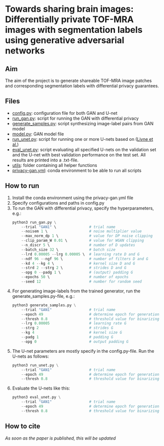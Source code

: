 # Towards sharing brain images: Differentially private TOF-MRA images with segmentation labels using generative adversarial networks

## Aim

The aim of the project is to generate shareable TOF-MRA image patches and corresponding segmentation labels with differential privacy guarantees. 

## Files

* [config.py](config.py): configuration file for both GAN and U-net
* [run_gan.py](run_gan.py): script for running the GAN with differential privacy
* [generate_samples.py](generate_samples.py): script synthesizing image-label pairs from GAN model
* [model.py](model.py): GAN model file
* [run_unet.py](run_unet.py): script for running one or more U-nets based on ([Livne et al.](https://www.frontiersin.org/articles/10.3389/fnins.2019.00097/full))
* [eval_unet.py](eval_unet.py): script evaluating all specified U-nets on the validation set and the U-net with best validation performance on the test set. All results are printed into a .txt-file.
* [utils](utils): folder containing all helper functions 
* [privacy-gan.yml](privacy-gan.yml): conda environment to be able to run all scripts

## How to run

1. Install the conda environment using the privacy-gan.yml file
2. Specify configurations and paths in config.py
3. To run the GAN with differential privacy, specify the hyperparameters, e.g.:
    ```python
    python3 run_gan.py \
        --trial "GAN1" \               # trial name
        --noisem 1 \                   # noise multiplier value
        --max_norm_dp 1 \              # value for DP noise clipping
        --clip_param_W 0.01 \          # value for WGAN clipping
        --n_discr 5 \                  # number of D updates
        --batch_size 32 \              # batch size
        --lrd 0.00005 --lrg 0.00005 \  # learning rate D and G
        --ndf 96 --ngf 96 \            # number of filters D and G
        --kd 4 --kg 4 \                # kernel size D and G
        --strd 2 --strg 2 \            # strides D and G
        --opg 0 --padg 1 \             # (output) padding G
        --epochs 50 \                  # number of epochs
        --seed 12                      # number for random seed
    ```
4. For generating image-labels from the trained generator, run the generate_samples.py-file, e.g.:
    ```python
    python3 generate_samples.py \
        --trial "GAN1"                 # trial name 
        --epoch 49                     # determine epoch for generation
        --thresh 0.8                   # threshold value for binarizing the label mask
        --lrg 0.00005                  # learning rate G
        --strg 2                       # strides G
        --kg 4                         # kernel size G
        --padg 1                       # padding G
        --opg 0                        # output padding G
    ```
5. The U-net parameters are mostly specify in the config.py-file. Run the U-nets as follows:
    ```python
    python3 run_unet.py \
        --trial "GAN1"                 # trial name
        --epoch 49                     # determine epoch for generation
        --thresh 0.8                   # threshold value for binarizing the label mask
    ``` 
6. Evaluate the U-nets like this:
    ```python
    python3 eval_unet.py \
        --trial "GAN1"                 # trial name
        --epoch 49                     # determine epoch for generation
        --thresh 0.8                   # threshold value for binarizing the label mask
    ``` 

## How to cite

*As soon as the paper is published, this will be updated*
